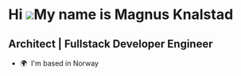 Hi ![](https://user-images.githubusercontent.com/18350557/176309783-0785949b-9127-417c-8b55-ab5a4333674e.gif)My name is Magnus Knalstad
=======================================================================================================================================

Architect | Fullstack Developer Engineer
----------------------------------------

*   🌍  I'm based in Norway
